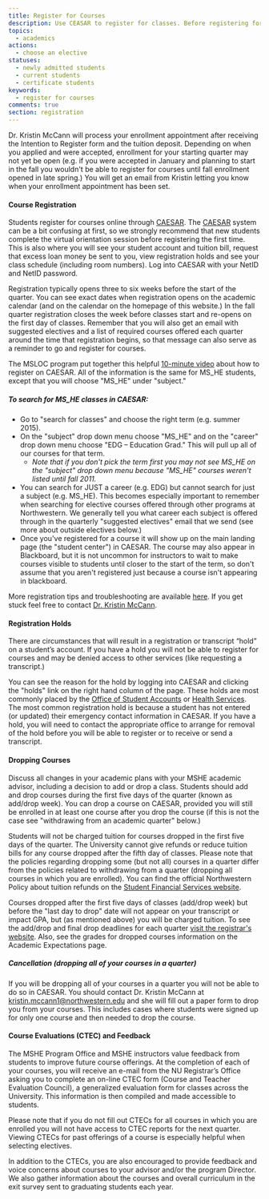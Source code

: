 ```yaml
---
title: Register for Courses
description: Use CEASAR to register for classes. Before registering for courses for the first time there are a few things to be aware of. In order to register for courses, the MSHE program must give you an 'enrollment appointment.'
topics: 
  - academics
actions:
  - choose an elective
statuses:
  - newly admitted students
  - current students
  - certificate students
keywords:
  - register for courses
comments: true
section: registration
---
```

Dr. Kristin McCann will process your enrollment appointment after receiving the Intention to Register form and the tuition deposit. Depending on when you applied and were accepted, enrollment for your starting quarter may not yet be open (e.g. if you were accepted in January and planning to start in the fall you wouldn't be able to register for courses until fall enrollment opened in late spring.) You will get an email from Kristin letting you know when your enrollment appointment has been set.

#### Course Registration

Students register for courses online through [CAESAR](http://www.northwestern.edu/caesar/). The [CAESAR](http://www.northwestern.edu/caesar/) system can be a bit confusing at first, so we strongly recommend that new students complete the virtual orientation session before registering the first time. This is also where you will see your student account and tuition bill, request that excess loan money be sent to you, view registration holds and see your class schedule (including room numbers). Log into CAESAR with your NetID and NetID password.

Registration typically opens three to six weeks before the start of the quarter. You can see exact dates when registration opens on the academic calendar (and on the calendar on the homepage of this website.) In the fall quarter registration closes the week before classes start and re-opens on the first day of classes. Remember that you will also get an email with suggested electives and a list of required courses offered each quarter around the time that registration begins, so that message can also serve as a reminder to go and register for courses.

The MSLOC program put together this helpful [10-minute video](https://nwuniversity.adobeconnect.com/_a799312996/p3fe6xki0yd/?launcher=false&fcsContent=true&pbMode=normal) about how to register on CAESAR. All of the information is the same for MS_HE students, except that you will choose "MS_HE" under "subject."

##### To search for MS_HE classes in CAESAR:

*   Go to "search for classes" and choose the right term (e.g. summer 2015).
*   On the "subject" drop down menu choose "MS_HE" and on the "career" drop down menu choose "EDG – Education Grad." This will pull up all of our courses for that term.
    *   _Note that if you don't pick the term first you may not see MS_HE on the "subject" drop down menu because "MS_HE" courses weren't listed until fall 2011\._
*   You can search for JUST a career (e.g. EDG) but cannot search for just a subject (e.g. MS_HE). This becomes especially important to remember when searching for elective courses offered through other programs at Northwestern. We generally tell you what career each subject is offered through in the quarterly "suggested electives" email that we send (see more about outside electives below.)
*   Once you've registered for a course it will show up on the main landing page (the "student center") in CAESAR. The course may also appear in Blackboard, but it is not uncommon for instructors to wait to make courses visible to students until closer to the start of the term, so don't assume that you aren't registered just because a course isn't appearing in blackboard.

More registration tips and troubleshooting are available [here](http://www.registrar.northwestern.edu/registration/CAESAR_help.html). If you get stuck feel free to contact [Dr. Kristin McCann](mailto:kristin.mccann1@northwestern.edu).

#### Registration Holds

There are circumstances that will result in a registration or transcript “hold” on a student’s account. If you have a hold you will not be able to register for courses and may be denied access to other services (like requesting a transcript.)

You can see the reason for the hold by logging into CAESAR and clicking the "holds" link on the right hand column of the page. These holds are most commonly placed by the [Office of Student Accounts](http://www.northwestern.edu/sfs/payments/index.html) or [Health Services](http://www.nuhs.northwestern.edu/evanston/Default.aspx). The most common registration hold is because a student has not entered (or updated) their emergency contact information in CAESAR. If you have a hold, you will need to contact the appropriate office to arrange for removal of the hold before you will be able to register or to receive or send a transcript.

#### Dropping Courses

Discuss all changes in your academic plans with your MSHE academic advisor, including a decision to add or drop a class. Students should add and drop courses during the first five days of the quarter (known as add/drop week). You can drop a course on CAESAR, provided you will still be enrolled in at least one course after you drop the course (if this is not the case see "withdrawing from an academic quarter" below.)

Students will not be charged tuition for courses dropped in the first five days of the quarter. The University cannot give refunds or reduce tuition bills for any course dropped after the fifth day of classes. Please note that the policies regarding dropping some (but not all) courses in a quarter differ from the policies related to withdrawing from a quarter (dropping all courses in which you are enrolled). You can find the official Northwestern Policy about tuition refunds on the [Student Financial Services website](http://www.northwestern.edu/sfs/tuition/registration_refunds.html#Refunds2).

Courses dropped after the first five days of classes (add/drop week) but before the "last day to drop" date will not appear on your transcript or impact GPA, but (as mentioned above) you will be charged tuition. To see the add/drop and final drop deadlines for each quarter [visit the registrar's website](http://www.registrar.northwestern.edu/registration/index.html). Also, see the grades for dropped courses information on the Academic Expectations page.

##### Cancellation (dropping all of your courses in a quarter)

If you will be dropping all of your courses in a quarter you will not be able to do so in CAESAR. You should contact Dr. Kristin McCann at [kristin.mccann1@northwestern.edu](mailto:kristin.mccann1@northwestern.edu) and she will fill out a paper form to drop you from your courses. This includes cases where students were signed up for only one course and then needed to drop the course.

#### Course Evaluations (CTEC) and Feedback

The MSHE Program Office and MSHE instructors value feedback from students to improve future course offerings. At the completion of each of your courses, you will receive an e-mail from the NU Registrar’s Office asking you to complete an on-line CTEC form (Course and Teacher Evaluation Council), a generalized evaluation form for classes across the University. This information is then compiled and made accessible to students.

Please note that if you do not fill out CTECs for all courses in which you are enrolled you will not have access to CTEC reports for the next quarter. Viewing CTECs for past offerings of a course is especially helpful when selecting electives.

In addition to the CTECs, you are also encouraged to provide feedback and voice concerns about courses to your advisor and/or the program Director. We also gather information about the courses and overall curriculum in the exit survey sent to graduating students each year.